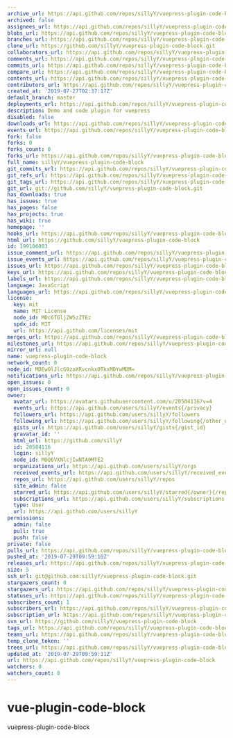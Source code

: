 ```yaml
---
archive_url: https://api.github.com/repos/sillyY/vuepress-plugin-code-block/{archive_format}{/ref}
archived: false
assignees_url: https://api.github.com/repos/sillyY/vuepress-plugin-code-block/assignees{/user}
blobs_url: https://api.github.com/repos/sillyY/vuepress-plugin-code-block/git/blobs{/sha}
branches_url: https://api.github.com/repos/sillyY/vuepress-plugin-code-block/branches{/branch}
clone_url: https://github.com/sillyY/vuepress-plugin-code-block.git
collaborators_url: https://api.github.com/repos/sillyY/vuepress-plugin-code-block/collaborators{/collaborator}
comments_url: https://api.github.com/repos/sillyY/vuepress-plugin-code-block/comments{/number}
commits_url: https://api.github.com/repos/sillyY/vuepress-plugin-code-block/commits{/sha}
compare_url: https://api.github.com/repos/sillyY/vuepress-plugin-code-block/compare/{base}...{head}
contents_url: https://api.github.com/repos/sillyY/vuepress-plugin-code-block/contents/{+path}
contributors_url: https://api.github.com/repos/sillyY/vuepress-plugin-code-block/contributors
created_at: '2019-07-27T02:37:17Z'
default_branch: master
deployments_url: https://api.github.com/repos/sillyY/vuepress-plugin-code-block/deployments
description: Demo and code plugin for vuepress
disabled: false
downloads_url: https://api.github.com/repos/sillyY/vuepress-plugin-code-block/downloads
events_url: https://api.github.com/repos/sillyY/vuepress-plugin-code-block/events
fork: false
forks: 0
forks_count: 0
forks_url: https://api.github.com/repos/sillyY/vuepress-plugin-code-block/forks
full_name: sillyY/vuepress-plugin-code-block
git_commits_url: https://api.github.com/repos/sillyY/vuepress-plugin-code-block/git/commits{/sha}
git_refs_url: https://api.github.com/repos/sillyY/vuepress-plugin-code-block/git/refs{/sha}
git_tags_url: https://api.github.com/repos/sillyY/vuepress-plugin-code-block/git/tags{/sha}
git_url: git://github.com/sillyY/vuepress-plugin-code-block.git
has_downloads: true
has_issues: true
has_pages: false
has_projects: true
has_wiki: true
homepage: ''
hooks_url: https://api.github.com/repos/sillyY/vuepress-plugin-code-block/hooks
html_url: https://github.com/sillyY/vuepress-plugin-code-block
id: 199106003
issue_comment_url: https://api.github.com/repos/sillyY/vuepress-plugin-code-block/issues/comments{/number}
issue_events_url: https://api.github.com/repos/sillyY/vuepress-plugin-code-block/issues/events{/number}
issues_url: https://api.github.com/repos/sillyY/vuepress-plugin-code-block/issues{/number}
keys_url: https://api.github.com/repos/sillyY/vuepress-plugin-code-block/keys{/key_id}
labels_url: https://api.github.com/repos/sillyY/vuepress-plugin-code-block/labels{/name}
language: JavaScript
languages_url: https://api.github.com/repos/sillyY/vuepress-plugin-code-block/languages
license:
  key: mit
  name: MIT License
  node_id: MDc6TGljZW5zZTEz
  spdx_id: MIT
  url: https://api.github.com/licenses/mit
merges_url: https://api.github.com/repos/sillyY/vuepress-plugin-code-block/merges
milestones_url: https://api.github.com/repos/sillyY/vuepress-plugin-code-block/milestones{/number}
mirror_url: null
name: vuepress-plugin-code-block
network_count: 0
node_id: MDEwOlJlcG9zaXRvcnkxOTkxMDYwMDM=
notifications_url: https://api.github.com/repos/sillyY/vuepress-plugin-code-block/notifications{?since,all,participating}
open_issues: 0
open_issues_count: 0
owner:
  avatar_url: https://avatars.githubusercontent.com/u/20504116?v=4
  events_url: https://api.github.com/users/sillyY/events{/privacy}
  followers_url: https://api.github.com/users/sillyY/followers
  following_url: https://api.github.com/users/sillyY/following{/other_user}
  gists_url: https://api.github.com/users/sillyY/gists{/gist_id}
  gravatar_id: ''
  html_url: https://github.com/sillyY
  id: 20504116
  login: sillyY
  node_id: MDQ6VXNlcjIwNTA0MTE2
  organizations_url: https://api.github.com/users/sillyY/orgs
  received_events_url: https://api.github.com/users/sillyY/received_events
  repos_url: https://api.github.com/users/sillyY/repos
  site_admin: false
  starred_url: https://api.github.com/users/sillyY/starred{/owner}{/repo}
  subscriptions_url: https://api.github.com/users/sillyY/subscriptions
  type: User
  url: https://api.github.com/users/sillyY
permissions:
  admin: false
  pull: true
  push: false
private: false
pulls_url: https://api.github.com/repos/sillyY/vuepress-plugin-code-block/pulls{/number}
pushed_at: '2019-07-29T09:59:10Z'
releases_url: https://api.github.com/repos/sillyY/vuepress-plugin-code-block/releases{/id}
size: 5
ssh_url: git@github.com:sillyY/vuepress-plugin-code-block.git
stargazers_count: 0
stargazers_url: https://api.github.com/repos/sillyY/vuepress-plugin-code-block/stargazers
statuses_url: https://api.github.com/repos/sillyY/vuepress-plugin-code-block/statuses/{sha}
subscribers_count: 1
subscribers_url: https://api.github.com/repos/sillyY/vuepress-plugin-code-block/subscribers
subscription_url: https://api.github.com/repos/sillyY/vuepress-plugin-code-block/subscription
svn_url: https://github.com/sillyY/vuepress-plugin-code-block
tags_url: https://api.github.com/repos/sillyY/vuepress-plugin-code-block/tags
teams_url: https://api.github.com/repos/sillyY/vuepress-plugin-code-block/teams
temp_clone_token: ''
trees_url: https://api.github.com/repos/sillyY/vuepress-plugin-code-block/git/trees{/sha}
updated_at: '2019-07-29T09:59:11Z'
url: https://api.github.com/repos/sillyY/vuepress-plugin-code-block
watchers: 0
watchers_count: 0
---
```


# vue-plugin-code-block
vuepress-plugin-code-block
